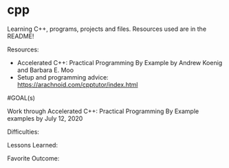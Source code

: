 # cpp
Learning C++, programs, projects and files. Resources used are in the README!

Resources:
  - Accelerated C++: Practical Programming By Example by Andrew Koenig and Barbara E. Moo
  - Setup and programming advice: https://arachnoid.com/cpptutor/index.html

#GOAL(s)

Work through Accelerated C++: Practical Programming By Example examples by July 12, 2020

Difficulties:

Lessons Learned:

Favorite Outcome: 
